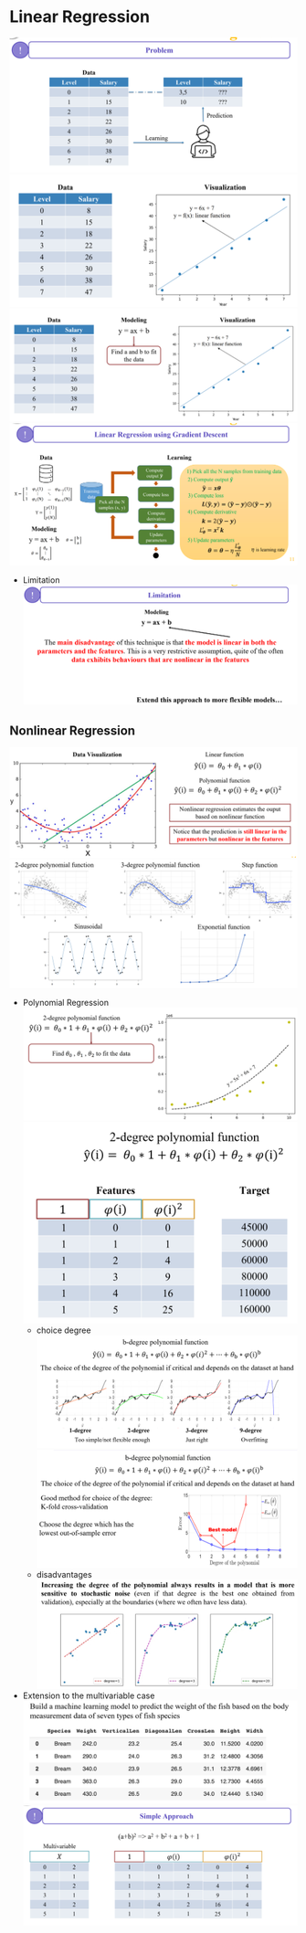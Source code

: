 # Linear Regression
![alt text](image.png)
![alt text](image-1.png)
![alt text](image-2.png)
![alt text](image-3.png)
- Limitation
![alt text](image-4.png)
## Nonlinear Regression
![alt text](image-5.png)
![alt text](image-6.png)
- Polynomial Regression
![alt text](image-7.png)
![alt text](image-8.png)
    - choice degree
    ![alt text](image-9.png)
    ![alt text](image-10.png)
    - disadvantages
    ![alt text](image-11.png)
- Extension to the multivariable case
![alt text](image-12.png)
![alt text](image-13.png)
